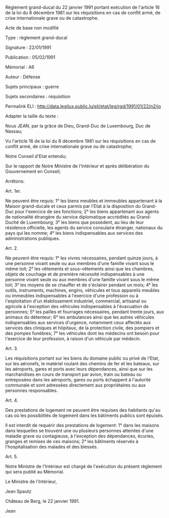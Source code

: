Règlement grand-ducal du 22 janvier 1991 portant exécution de l'article 16 de la loi du 8 décembre 1981 sur les réquisitions en cas de conflit armé, de crise internationale grave ou de catastrophe.

Acte de base non modifié

Type : règlement grand-ducal

Signature : 22/01/1991

Publication : 05/02/1991

Mémorial : A6

Auteur : Défense

Sujets principaux : guerre

Sujets secondaires : réquisition

Permalink ELI :  http://data.legilux.public.lu/eli/etat/leg/rgd/1991/01/22/n2/jo

Adapter la taille du texte :

Nous JEAN, par la grâce de Dieu, Grand-Duc de Luxembourg, Duc de Nassau;

Vu l'article 16 de la loi du 8 décembre 1981 sur les réquisitions en cas de conflit armé, de crise internationale grave ou de catastrophe;

Notre Conseil d'Etat entendu;

Sur le rapport de Notre Ministre de l'Intérieur et après délibération du Gouvernement en Conseil;

Arrêtons:

Art. 1er.

Ne peuvent être requis:
1°     les biens meubles et immeubles appartenant à la Maison grand-ducale et ceux parmis par l'Etat à la disposition du Grand-Duc pour l'exercice de ses fonctions;
2°     les biens appartenant aux agents de nationalité étrangère du service diplomatique accrédités au Grand-Duché de Luxembourg;
3°     les biens que possèdent, au lieu de leur résidence officielle, les agents du service consulaire étranger, nationaux du pays qui les nomme;
4°     les biens indispensables aux services des administrations publiques.

Art. 2.

Ne peuvent être requis:
1°     les vivres nécessaires, pendant quinze jours, à une personne vivant seule ou aux membres d'une famille vivant sous le même toit;
2°     les vêtements et sous-vêtements ainsi que les chambres, objets de couchage et de première nécessité indispensables à une personne vivant seule ou aux membres d'une famille vivant sous le même toit;
3°     les moyens de se chauffer et de s'éclairer pendant un mois;
4°     les outils, instruments, machines, engins, véhicules et tous appareils meubles ou immeubles indispensables à l'exercice d'une profession ou à l'exploitation d'un établissement industriel, commercial, artisanal ou agricole à l'exception des véhicules indispensables à l'évacuation de personnes;
5°     les pailles et fourrages nécessaires, pendant trente jours, aux animaux du détenteur;
6°     les ambulances ainsi que les autres véhicules indispensables aux services d'urgence, notamment ceux affectés aux services des cliniques et hôpitaux, de la protection civile, des pompiers et des pompes funèbres;
7°     les véhicules dont les médecins ont besoin pour l'exercice de leur profession, à raison d'un véhicule par médecin.

Art. 3.

Les réquisitions portant sur les biens du domaine public ou privé de l'Etat, sur les aéronefs, le matériel roulant des chemins de fer et les bateaux, sur les aéroports, gares et ports avec leurs dépendances, ainsi que sur les marchandises en cours de transport par avion, train ou bateau ou entreposées dans les aéroports, gares ou ports échappent à l'autorité communale et sont adressées directement aux propriétaires ou aux personnes responsables.

Art. 4.

Des prestations de logement ne peuvent être requises des habitants qu'au cas où les possibilités de logement dans les bâtiments publics sont épuisés.

Il est interdit de requérir des prestations de logement:
1°     dans les maisons dans lesquelles se trouvent une ou plusieurs personnes atteintes d'une maladie grave ou contagieuse, à l'exception des dépendances, écuries, granges et remises de ces maisons;
2°     les bâtiments réservés à l'hospitalisation des malades et des blessés.

Art. 5.

Notre Ministre de l'Intérieur est chargé de l'exécution du présent règlement qui sera publié au Mémorial.

Le Ministre de l'Intérieur,

Jean Spautz

    

Château de Berg, le 22 janvier 1991.

Jean